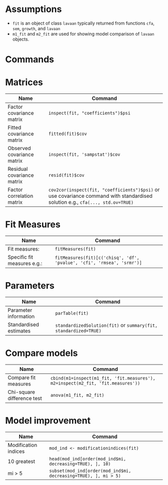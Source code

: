 # Assumptions
* `fit` is an object of class `lavaan` typically returned from functions `cfa`, `sem`, `growth`, and `lavaan`
* `m1_fit` and `m2_fit` are used for showing model comparison of `lavaan` objects.



# Commands


# Matrices
| Name | Command |
-------| -------------
Factor covariance matrix | `inspect(fit, "coefficients")$psi`
Fitted covariance matrix | `fitted(fit)$cov`
Observed covariance matrix | `inspect(fit, 'sampstat')$cov`
Residual covariance matrix | `resid(fit)$cov`
Factor correlation matrix | `cov2cor(inspect(fit, "coefficients")$psi)` or use covariance command with standardised solution e.g.,  `cfa(..., std.ov=TRUE)` 
# Fit Measures
| Name | Command |
-------| -------------
Fit measures: | `fitMeasures(fit)` 
Specific fit measures e.g.: | `fitMeasures(fit)[c('chisq', 'df', 'pvalue', 'cfi', 'rmsea', 'srmr')]`


# Parameters
| Name | Command |
-------| -------------
Parameter information | `parTable(fit)`
Standardised estimates | `standardizedSolution(fit)` or `summary(fit, standardized=TRUE)`



# Compare models

| Name | Command |
-------| -------------
Compare fit measures | `cbind(m1=inspect(m1_fit, 'fit.measures'), m2=inspect(m2_fit, 'fit.measures'))`
Chi-square difference test | `anova(m1_fit, m2_fit)`

# Model improvement
| Name | Command |
-------| -------------
Modification indices | `mod_ind <- modificationindices(fit)`
10 greatest | `head(mod_ind[order(mod_ind$mi, decreasing=TRUE), ], 10)`
mi > 5 | `subset(mod_ind[order(mod_ind$mi, decreasing=TRUE), ], mi > 5)`

